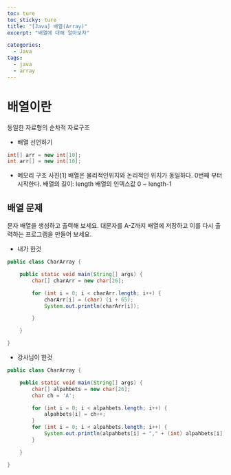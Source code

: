 ```yaml
---
toc: ture
toc_sticky: ture
title: "[Java] 배열(Array)"
excerpt: "배열에 대해 알아보자"

categories:
  - Java
tags:
  - java
  - array
---
```

# 배열이란
동일한 자료형의 순차적 자료구조

- 배열 선언하기

```java
int[] arr = new int[10];
int arr[] = new int[10];
```

- 메모리 구조
사진[1]
배열은 물리적인위치와 논리적인 위치가 동일하다.
0번째 부터 시작한다.
배열의 길이: length
배열의 인덱스값 0 ~ length-1

## 배열 문제
문자 배열을 생성하고 출력해 보세요.
대문자를 A-Z까지 배열에 저장하고 이를 다시 출력하는 프로그램을 만들어 보세요.

- 내가 한것

```java
public class CharArray {

	public static void main(String[] args) {
		char[] charArr = new char[26];

		for (int i = 0; i < charArr.length; i++) {
			charArr[i] = (char) (i + 65);
			System.out.println(charArr[i]);

		}

	}

}

```

- 강사님이 한것

```java
public class CharArray {

	public static void main(String[] args) {
		char[] alpahbets = new char[26];
		char ch = 'A';

		for (int i = 0; i < alpahbets.length; i++) {
			alpahbets[i] = ch++;
		}
		for (int i = 0; i < alpahbets.length; i++) {
			System.out.println(alpahbets[i] + "," + (int) alpahbets[i]);
		}

	}

}

```